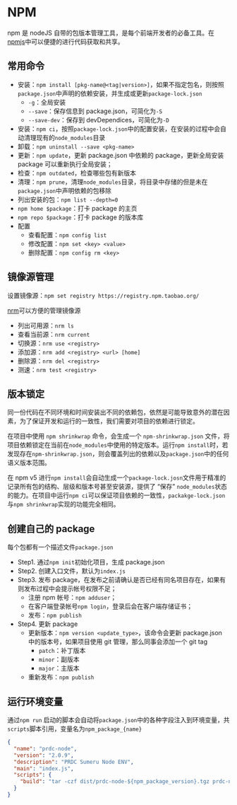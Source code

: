 # NPM

npm 是 nodeJS 自带的包版本管理工具，是每个前端开发者的必备工具。在[npmjs](https://www.npmjs.com/)中可以便捷的进行代码获取和共享。

## 常用命令

- 安装：`npm install [pkg-name@<tag|version>]`，如果不指定包名，则按照`package.json`中声明的依赖安装，并生成或更新`package-lock.json`
  - `-g`：全局安装
  - `--save`：保存信息到 package.json，可简化为`-S`
  - `--save-dev`：保存到 devDependices，可简化为`-D`
- 安装：`npm ci`，按照`package-lock.json`中的配置安装，在安装的过程中会自动清理现有的`node_modules`目录
- 卸载：`npm uninstall --save <pkg-name>`
- 更新：`npm update`，更新 package.json 中依赖的 package，更新全局安装 package 可以重新执行全局安装；
- 检查：`npm outdated`，检查哪些包有新版本
- 清理：`npm prune`，清理`node_modules`目录，将目录中存储的但是未在`package.json`中声明依赖的包移除
- 列出安装的包：`npm list --depth=0`
- `npm home $package`：打卡 package 的主页
- `npm repo $package`：打卡 package 的版本库
- 配置
  - 查看配置：`npm config list`
  - 修改配置：`npm set <key> <value>`
  - 删除配置：`npm config rm <key>`

## 镜像源管理

设置镜像源：`npm set registry https://registry.npm.taobao.org/`

[nrm](https://github.com/Pana/nrm)可以方便的管理镜像源

- 列出可用源：`nrm ls`
- 查看当前源：`nrm current`
- 切换源：`nrm use <registry>`
- 添加源：`nrm add <registry> <url> [home]`
- 删除源：`nrm del <registry>`
- 测速：`nrm test <registry>`

## 版本锁定

同一份代码在不同环境和时间安装出不同的依赖包，依然是可能导致意外的潜在因素，为了保证开发和运行的一致性，我们需要对项目的依赖进行锁定。

在项目中使用 `npm shrinkwrap` 命令，会生成一个 `npm-shrinkwrap.json` 文件，将项目依赖锁定在当前在`node_modules`中使用的特定版本。运行`npm install`时，若发现存在`npm-shrinkwrap.json`，则会覆盖列出的依赖以及`package.json`中的任何语义版本范围。

在 npm v5 进行`npm install`会自动生成一个`package-lock.josn`文件用于精准的记录所有包的结构、层级和版本号甚至安装源，提供了 “保存” `node_modules`状态的能力。在项目中运行`npm ci`可以保证项目依赖的一致性，`packakge-lock.json`与`npm shrinkwrap`实现的功能完全相同。

## 创建自己的 package

每个包都有一个描述文件`package.json`

- Step1. 通过`npm init`初始化项目，生成 package.json
- Step2. 创建入口文件，默认为`index.js`
- Step3. 发布 package，在发布之前请确认是否已经有同名项目存在，如果有则发布过程中会提示帐号权限不足；
  - 注册 npm 帐号：`npm adduser`；
  - 在客户端登录帐号`npm login`，登录后会在客户端存储证书；
  - 发布：`npm publish`
- Step4. 更新 package
  - 更新版本：`npm version <update_type>`，该命令会更新 package.json 中的版本号，如果项目使用 git 管理，那么同事会添加一个 git tag
    - `patch`：补丁版本
    - `minor`：副版本
    - `major`：主版本
  - 重新发布：`npm publish`

## 运行环境变量

通过`npm run` 启动的脚本会自动将`package.json`中的各种字段注入到环境变量，共`scripts`脚本引用，变量名为`npm_package_{name}`

```JSON
{
  "name": "prdc-node",
  "version": "2.0.9",
  "description": "PRDC Sumeru Node ENV",
  "main": "index.js",
  "scripts": {
    "build": "tar -czf dist/prdc-node-${npm_package_version}.tgz prdc-node"
  }
}
```

